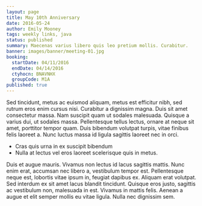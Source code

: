 ```yaml
---
layout: page
title: May 10th Anniversary
date: 2016-05-24
author: Emily Mooney
tags: weekly links, java
status: published
summary: Maecenas varius libero quis leo pretium mollis. Curabitur.
banner: images/banner/meeting-01.jpg
booking:
  startDate: 04/11/2016
  endDate: 04/14/2016
  ctyhocn: BNAVNHX
  groupCode: M1A
published: true
---
```

Sed tincidunt, metus ac euismod aliquam, metus est efficitur nibh, sed rutrum eros enim cursus nisi. Curabitur a dignissim magna. Duis sit amet consectetur massa. Nam suscipit quam ut sodales malesuada. Quisque a varius dui, ut sodales massa. Pellentesque tellus lectus, ornare at neque sit amet, porttitor tempor quam. Duis bibendum volutpat turpis, vitae finibus felis laoreet a. Nunc luctus massa id ligula sagittis laoreet nec in orci.

* Cras quis urna in ex suscipit bibendum
* Nulla at lectus vel eros laoreet scelerisque quis in metus.

Duis et augue mauris. Vivamus non lectus id lacus sagittis mattis. Nunc enim erat, accumsan nec libero a, vestibulum tempor est. Pellentesque neque est, lobortis vitae ipsum in, feugiat dapibus ex. Aliquam erat volutpat. Sed interdum ex sit amet lacus blandit tincidunt. Quisque eros justo, sagittis ac vestibulum non, malesuada in est. Vivamus in mattis felis. Aenean a augue et elit semper mollis eu vitae ligula. Nulla nec dignissim sem.

